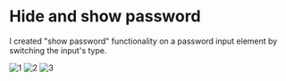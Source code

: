 # Hide and show password

I created "show password" functionality on a password input element by switching the input's type.

![1](https://user-images.githubusercontent.com/78755964/192171193-eeba8189-010d-4986-a3d4-a99aadd429ac.PNG)
![2](https://user-images.githubusercontent.com/78755964/192171197-35077201-bcdd-4837-aa0a-d00d6ca2b275.PNG)
![3](https://user-images.githubusercontent.com/78755964/192171198-c657b86e-a528-420b-b20a-dc2a75a9048b.PNG)
